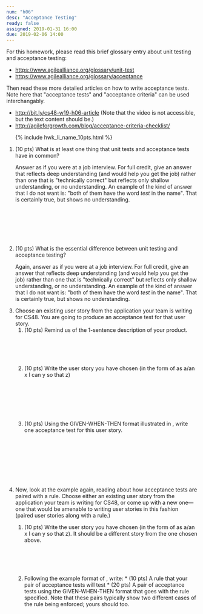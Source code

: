```yaml
---
num: "h06"
desc: "Acceptance Testing"
ready: false
assigned: 2019-01-31 16:00
due: 2019-02-06 14:00
---
```


<div style="display:none;">https://ucsb-cs48.github.io/w19/hwk/h06/</div>

For this homework, please read this brief glossary entry about unit testing and acceptance testing:

* <https://www.agilealliance.org/glossary/unit-test>
* <https://www.agilealliance.org/glossary/acceptance>

Then read these more detailed articles on how to write acceptance tests.  Note here that "acceptance tests" and "acceptance criteria" can be used interchangably.

* <http://bit.ly/cs48-w19-h06-article> (Note that the video is not accessible, but the text content should be.)
* <http://agileforgrowth.com/blog/acceptance-criteria-checklist/>



<ol>

{% include hwk_li_name_10pts.html %}


<li style="margin-bottom:8em;" markdown="1">  (10 pts) What is at least one thing that unit tests and acceptance tests have in common?  

Answer as if you were at a job interview.  For full credit, give an answer that reflects deep understanding (and would help you get the job) rather than one that is "technically correct" but reflects only shallow understanding, or no understanding.  An example of the kind of answer that I do not want is: "both of them have the word *test* in the name".  That is certainly true, but shows no understanding.


</li>


<li style="margin-bottom:1em;" markdown="1">  (10 pts) What is the essential difference between unit testing and acceptance testing?

Again, answer as if you were at a job interview.  For full credit, give an answer that reflects deep understanding (and would help you get the job) rather than one that is "technically correct" but reflects only shallow understanding, or no understanding.  An example of the kind of answer that I do not want is: "both of them have the word *test* in the name".  That is certainly true, but shows no understanding.

<div class="pagebreak">
</div>

</li>

<li style="margin-bottom:1em;" markdown="1">  Choose an existing user story from the application your team is writing for CS48.  You are going to produce an acceptance test for that user story.


<ol>
<li style="margin-bottom:6em;" markdown="1" > (10 pts) Remind us of the 1-sentence description of your product.
</li>

<li style="margin-bottom:8em;" markdown="1"> (10 pts) Write the user story you have chosen (in the form of as a/an x I can y so that z)
</li>


<li style="margin-bottom:10em;" markdown="1"> (10 pts) Using the GIVEN-WHEN-THEN format illustrated in <http://bit.ly/cs48-w19-h06-article>,
  write one acceptance test for this user story.
  
</li>
</ol>
</li>


<li style="margin-bottom:1em;" markdown="1">  Now, look at the example <http://bit.ly/cs48-w19-h06-article> again, reading about how acceptance tests are paired with a rule.     Choose either an existing user story from the application your team is writing for CS48, or come up with a new one&mdash;one that would be amenable to writing user stories in this fashion (paired user stories along with a rule.)


<ol>

<li style="margin-bottom:6em;" markdown="1"> (10 pts) Write the user story you have chosen (in the form of as a/an x I can y so that z).  It should be a different story from the one chosen above.
</li>


<li style="margin-bottom:6em;" markdown="1"> Following the example format of  <http://bit.ly/cs48-w19-h06-article>, write:
* (10 pts) A rule that your pair of acceptance tests will test
* (20 pts) A pair of acceptance tests using the GIVEN-WHEN-THEN format that goes with the rule specified.  
Note that these pairs typically show two different cases of the rule being enforced; yours should too.
  
</li>

</ol>
</li>





</ol>

